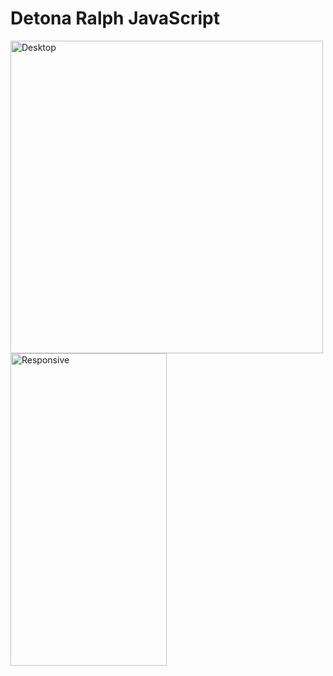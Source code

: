 # Detona Ralph JavaScript

<img height="500" alt="Desktop" src="https://github.com/Guilhermejf/Detona-Ralph/assets/7990469/d058cea7-2e52-4a42-9233-bab74b41ace9">

<img height="500" alt="Responsive" width="250" src="https://github.com/Guilhermejf/Detona-Ralph/assets/7990469/7e7f2a9c-7c74-4a6e-b563-0dd7771aad92">






